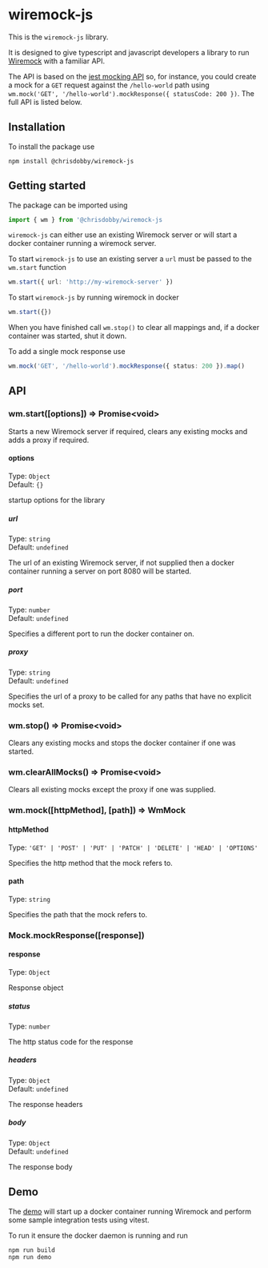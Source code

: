 # wiremock-js

This is the `wiremock-js` library.

It is designed to give typescript and javascript developers a library to run [Wiremock](https://wiremock.org/) with a familiar API.

The API is based on the [jest mocking API](https://jestjs.io/docs/mock-function-api) so, for instance, you could create a mock for a `GET` request against the `/hello-world` path using `wm.mock('GET', '/hello-world').mockResponse({ statusCode: 200 })`. The full API is listed below.

## Installation

To install the package use

```
npm install @chrisdobby/wiremock-js
```

## Getting started

The package can be imported using

```typescript
import { wm } from '@chrisdobby/wiremock-js
```

`wiremock-js` can either use an existing Wiremock server or will start a docker container running a wiremock server.

To start `wiremock-js` to use an existing server a `url` must be passed to the `wm.start` function

```typescript
wm.start({ url: 'http://my-wiremock-server' })
```

To start `wiremock-js` by running wiremock in docker

```typescript
wm.start({})
```

When you have finished call `wm.stop()` to clear all mappings and, if a docker container was started, shut it down.

To add a single mock response use

```typescript
wm.mock('GET', '/hello-world').mockResponse({ status: 200 }).map()
```

## API

### wm.start([options]) => Promise&lt;void&gt;

Starts a new Wiremock server if required, clears any existing mocks and adds a proxy if required.

#### options

Type: `Object`<br>
Default: `{}`

startup options for the library

##### url

Type: `string`<br>
Default: `undefined`

The url of an existing Wiremock server, if not supplied then a docker container running a server on port 8080 will be started.

##### port

Type: `number`<br>
Default: `undefined`

Specifies a different port to run the docker container on.

##### proxy

Type: `string`<br>
Default: `undefined`

Specifies the url of a proxy to be called for any paths that have no explicit mocks set.

### wm.stop() => Promise&lt;void&gt;

Clears any existing mocks and stops the docker container if one was started.

### wm.clearAllMocks() => Promise&lt;void&gt;

Clears all existing mocks except the proxy if one was supplied.

### wm.mock([httpMethod], [path]) => WmMock

#### httpMethod

Type: `'GET' | 'POST' | 'PUT' | 'PATCH' | 'DELETE' | 'HEAD' | 'OPTIONS'`<br>

Specifies the http method that the mock refers to.

#### path

Type: `string`<br>

Specifies the path that the mock refers to.

### Mock.mockResponse([response])

#### response

Type: `Object`<br>

Response object

##### status

Type: `number`<br>

The http status code for the response

##### headers

Type: `Object`<br>
Default: `undefined`

The response headers

##### body

Type: `Object`<br>
Default: `undefined`

The response body

## Demo

The [demo](../demo/) will start up a docker container running Wiremock and perform some sample integration tests using vitest.

To run it ensure the docker daemon is running and run

```
npm run build
npm run demo
```
